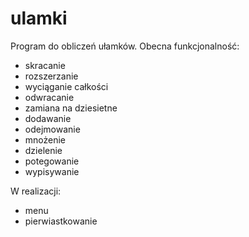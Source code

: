 # ulamki
Program do obliczeń ułamków.
Obecna funkcjonalność:
- skracanie
- rozszerzanie
- wyciąganie całkości
- odwracanie
- zamiana na dziesietne
- dodawanie
- odejmowanie
- mnożenie
- dzielenie
- potegowanie
- wypisywanie

W realizacji:
- menu
- pierwiastkowanie

